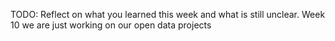 TODO: Reflect on what you learned this week and what is still unclear.
Week 10 we are just working on our open data projects